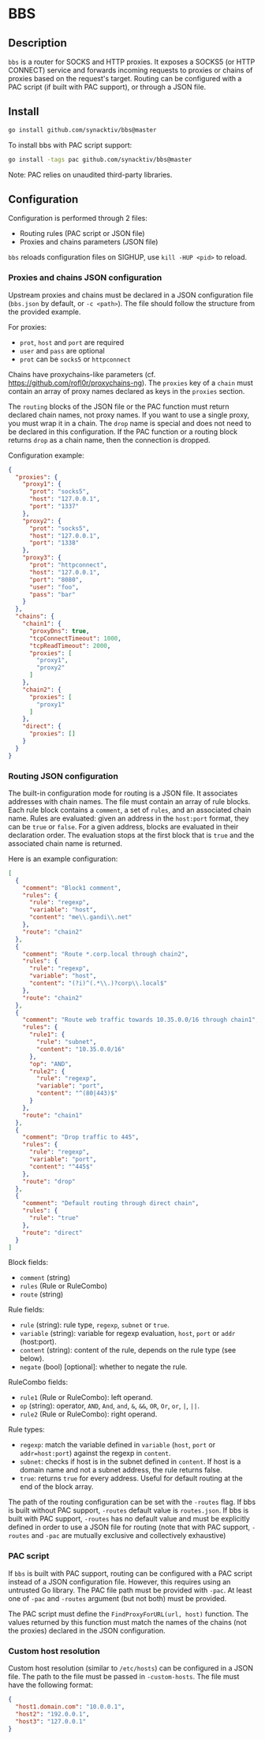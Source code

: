 # BBS

## Description

`bbs` is a router for SOCKS and HTTP proxies. It exposes a SOCKS5 (or HTTP
CONNECT) service and forwards incoming requests to proxies or chains of proxies
based on the request's target. Routing can be configured with a PAC script (if
built with PAC support), or through a JSON file.

## Install 

```bash
go install github.com/synacktiv/bbs@master
```

To install bbs with PAC script support: 
```bash
go install -tags pac github.com/synacktiv/bbs@master
```

Note: PAC relies on unaudited third-party libraries.


## Configuration

Configuration is performed through 2 files:

- Routing rules (PAC script or JSON file)
- Proxies and chains parameters (JSON file)

`bbs` reloads configuration files on SIGHUP, use `kill -HUP <pid>` to reload.


### Proxies and chains JSON configuration

Upstream proxies and chains must be declared in a JSON configuration file
(`bbs.json` by default, or `-c <path>`). The file should follow the structure
from the provided example.

For proxies:

- `prot`, `host` and `port` are required
- `user` and `pass` are optional
- `prot` can be `socks5` or `httpconnect`

Chains have proxychains-like parameters (cf.
https://github.com/rofl0r/proxychains-ng). The `proxies` key of a `chain` must
contain an array of proxy names declared as keys in the `proxies` section.

The `routing` blocks of the JSON file or the PAC function must return declared
chain names, not proxy names. If you want to use a single proxy, you must wrap
it in a chain. The `drop` name is special and does not need to be declared in
this configuration. If the PAC function or a routing block returns `drop` as a
chain name, then the connection is dropped.

Configuration example: 

```json
{
  "proxies": {
    "proxy1": {
      "prot": "socks5",
      "host": "127.0.0.1",
      "port": "1337"
    },
    "proxy2": {
      "prot": "socks5",
      "host": "127.0.0.1",
      "port": "1338"
    },
    "proxy3": {
      "prot": "httpconnect",
      "host": "127.0.0.1",
      "port": "8080",
      "user": "foo",
      "pass": "bar"
    }
  },
  "chains": {
    "chain1": {
      "proxyDns": true,
      "tcpConnectTimeout": 1000,
      "tcpReadTimeout": 2000,
      "proxies": [
        "proxy1",
        "proxy2"
      ]
    },
    "chain2": {
      "proxies": [
        "proxy1"
      ]
    },
    "direct": {
      "proxies": []
    }
  }
}
```

### Routing JSON configuration

The built-in configuration mode for routing is a JSON file. It associates
addresses with chain names. The file must contain an array of rule blocks. Each
rule block contains a `comment`, a set of `rules`, and an associated chain
name. Rules are evaluated: given an address in the `host:port` format, they can
be `true` or `false`. For a given address, blocks are evaluated in their
declaration order. The evaluation stops at the first block that is `true` and
the associated chain name is returned.

Here is an example configuration:

```json
[
  {
    "comment": "Block1 comment",
    "rules": {
      "rule": "regexp",
      "variable": "host",
      "content": "me\\.gandi\\.net"
    },
    "route": "chain2"
  },
  {
    "comment": "Route *.corp.local through chain2",
    "rules": {
      "rule": "regexp",
      "variable": "host",
      "content": "(?i)^(.*\\.)?corp\\.local$"
    },
    "route": "chain2"
  },
  {
    "comment": "Route web traffic towards 10.35.0.0/16 through chain1",
    "rules": {
      "rule1": {
        "rule": "subnet",
        "content": "10.35.0.0/16"
      },
      "op": "AND",
      "rule2": {
        "rule": "regexp",
        "variable": "port",
        "content": "^(80|443)$"
      }
    },
    "route": "chain1"
  },
  {
    "comment": "Drop traffic to 445",
    "rules": {
      "rule": "regexp",
      "variable": "port",
      "content": "^445$"
    },
    "route": "drop"
  },
  {
    "comment": "Default routing through direct chain",
    "rules": {
      "rule": "true"
    },
    "route": "direct"
  }
]
```

Block fields:
 - `comment` (string)
 - `rules` (Rule or RuleCombo)
 - `route` (string)

Rule fields: 
 - `rule` (string): rule type, `regexp`, `subnet` or `true`.
 - `variable` (string): variable for regexp evaluation, `host`, `port` or `addr` (host:port).
 - `content` (string): content of the rule, depends on the rule type (see below).
 - `negate` (bool) [optional]: whether to negate the rule.

RuleCombo fields:
 - `rule1` (Rule or RuleCombo): left operand.
 - `op` (string): operator, `AND`, `And`, `and`, `&`, `&&`, `OR`, `Or`, `or`, `|`, `||`.
 - `rule2` (Rule or RuleCombo): right operand.

Rule types:
 - `regexp`: match the variable defined in `variable` (`host`, `port` or `addr=host:port`) against the regexp in `content`.
 - `subnet`: checks if host is in the subnet defined in `content`. If host is a domain name and not a subnet address, the rule returns false.
 - `true`: returns `true` for every address. Useful for default routing at the end of the block array.

The path of the routing configuration can be set with the `-routes` flag. If
bbs is built without PAC support, `-routes` default value is `routes.json`. If
bbs is built with PAC support, `-routes` has no default value and must be
explicitly defined in order to use a JSON file for routing (note that with PAC
support, `-routes` and `-pac` are mutually exclusive and collectively
exhaustive)


### PAC script

If `bbs` is built with PAC support, routing can be configured with a PAC script
instead of a JSON configuration file. However, this requires using an untrusted
Go library. The PAC file path must be provided with `-pac`. At least one of
`-pac` and `-routes` argument (but not both) must be provided.

The PAC script must define the `FindProxyForURL(url, host)` function. The
values returned by this function must match the names of the chains (not the
proxies) declared in the JSON configuration. 


### Custom host resolution

Custom host resolution (similar to `/etc/hosts`) can be configured in a JSON
file. The path to the file must be passed in `-custom-hosts`. The file must
have the following format: 

```json
{
  "host1.domain.com": "10.0.0.1",
  "host2": "192.0.0.1",
  "host3": "127.0.0.1"
}
```
